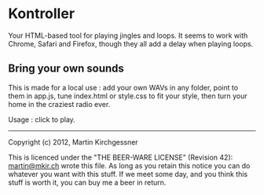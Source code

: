 # Kontroller

Your HTML-based tool for playing jingles and loops. It seems to work with Chrome, Safari and Firefox, though they all add a delay when playing loops.

## Bring your own sounds


This is made for a local use : add your own WAVs in any folder, point to them 
in app.js, tune index.html or style.css to fit your style, then turn your home 
in the craziest radio ever.

Usage : click to play.

----


Copyright (c) 2012, Martin Kirchgessner

This is licenced under the "THE BEER-WARE LICENSE" (Revision 42):
<martin@mkir.ch> wrote this file. As long as you retain this notice you
can do whatever you want with this stuff. If we meet some day, and you think
this stuff is worth it, you can buy me a beer in return.